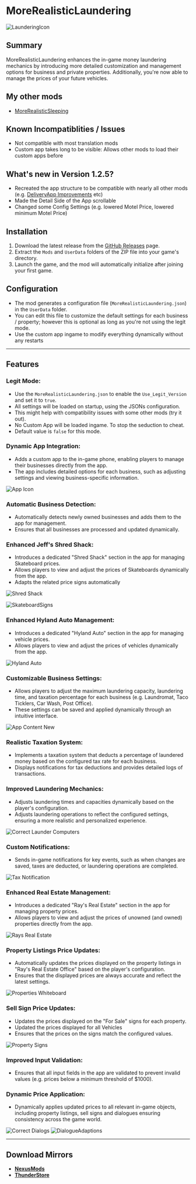 # MoreRealisticLaundering
![LaunderingIcon](https://github.com/user-attachments/assets/5c807458-11ea-47bb-a13a-af9b8e534587)
## Summary

MoreRealisticLaundering enhances the in-game money laundering mechanics by introducing more detailed customization and management options for business and private properties. Additionally, you're now able to manage the prices of your future vehicles.

## My other mods
- [MoreRealisticSleeping](https://www.nexusmods.com/schedule1/mods/909?tab=description)

## Known Incompatiblities / Issues
- Not compatible with most translation mods
- Custom app takes long to be visible: Allows other mods to load their custom apps before


## What's new in Version 1.2.5?
- Recreated the app structure to be compatible with nearly all other mods (e.g. [DeliveryApp Improvements](https://www.nexusmods.com/schedule1/mods/521) etc)
- Made the Detail Side of the App scrollable
- Changed some Config Settings (e.g. lowered Motel Price, lowered minimum Motel Price)


## Installation
1. Download the latest release from the [GitHub Releases](https://github.com/user/MoreRealisticLaundering/releases) page.
2. Extract the `Mods` and `UserData` folders of the ZIP file into your game's directory.
3. Launch the game, and the mod will automatically initialize after joining your first game.


## Configuration
- The mod generates a configuration file (`MoreRealisticLaundering.json`) in the `UserData` folder.
- You can edit this file to customize the default settings for each business / property; however this is optional as long as you're not using the legit mode.
- Use the custom app ingame to modify everything dynamically without any restarts


---

## Features

### Legit Mode:
- Use the `MoreRealisticLaundering.json` to enable the `Use_Legit_Version` and set it to `true`.
- All settings will be loaded on startup, using the JSONs configuration.
- This might help with compatibility issues with some other mods (try it out).
- No Custom App will be loaded ingame. To stop the seduction to cheat.
- Default value is `false` for this mode.

### Dynamic App Integration:
- Adds a custom app to the in-game phone, enabling players to manage their businesses directly from the app.
- The app includes detailed options for each business, such as adjusting settings and viewing business-specific information.

![App Icon](https://github.com/user-attachments/assets/46d504fb-d764-4bb3-bf3a-a7760cb7376f)

### Automatic Business Detection:
- Automatically detects newly owned businesses and adds them to the app for management.
- Ensures that all businesses are processed and updated dynamically.

### Enhanced Jeff's Shred Shack:
- Introduces a dedicated "Shred Shack" section in the app for managing Skateboard prices.
- Allows players to view and adjust the prices of Skateboards dynamically from the app.
- Adapts the related price signs automatically

![Shred Shack](https://github.com/user-attachments/assets/4699d890-c6ab-42dc-a673-d42f40580e6d)

![SkateboardSigns](https://github.com/user-attachments/assets/556f6d2c-008c-4b6d-a1bc-df69152cd9a4)

### Enhanced Hyland Auto Management:
- Introduces a dedicated "Hyland Auto" section in the app for managing vehicle prices.
- Allows players to view and adjust the prices of vehicles dynamically from the app.

![Hyland Auto](https://github.com/user-attachments/assets/53770a7e-7b9d-4bac-9ebe-1990dfe3468a)

### Customizable Business Settings:
- Allows players to adjust the maximum laundering capacity, laundering time, and taxation percentage for each business (e.g. Laundromat, Taco Ticklers, Car Wash, Post Office).
- These settings can be saved and applied dynamically through an intuitive interface.

![App Content New](https://github.com/user-attachments/assets/8ef1ddc0-5485-406b-a69c-9ad49d665718)

### Realistic Taxation System:
- Implements a taxation system that deducts a percentage of laundered money based on the configured tax rate for each business.
- Displays notifications for tax deductions and provides detailed logs of transactions.

### Improved Laundering Mechanics:
- Adjusts laundering times and capacities dynamically based on the player's configuration.
- Adjusts laundering operations to reflect the configured settings, ensuring a more realistic and personalized experience.

![Correct Launder Computers](https://github.com/user-attachments/assets/415b77d6-353c-4215-b080-8b74ba7a50d2)

### Custom Notifications:
- Sends in-game notifications for key events, such as when changes are saved, taxes are deducted, or laundering operations are completed.

![Tax Notification](https://github.com/user-attachments/assets/11ae48d4-dc88-482e-83e8-1ed492a0ec3a)

### Enhanced Real Estate Management:
- Introduces a dedicated "Ray's Real Estate" section in the app for managing property prices.
- Allows players to view and adjust the prices of unowned (and owned) properties directly from the app.
  
![Rays Real Estate](https://github.com/user-attachments/assets/a3e44a3a-2994-4b14-92d0-ef16d85fa986)

### Property Listings Price Updates:
- Automatically updates the prices displayed on the property listings in "Ray's Real Estate Office" based on the player's configuration.
- Ensures that the displayed prices are always accurate and reflect the latest settings.
  
![Properties Whiteboard](https://github.com/user-attachments/assets/badd26b2-b363-43c3-aec7-65d8fd3f1a20)

### Sell Sign Price Updates:
- Updates the prices displayed on the "For Sale" signs for each property.
- Updated the prices displayed for all Vehicles
- Ensures that the prices on the signs match the configured values.
  
![Property Signs](https://github.com/user-attachments/assets/a9bda137-ad6e-4bdb-81d0-18631dd660f9)

### Improved Input Validation:
- Ensures that all input fields in the app are validated to prevent invalid values (e.g. prices below a minimum threshold of $1000).

### Dynamic Price Application:
- Dynamically applies updated prices to all relevant in-game objects, including property listings, sell signs and dialogues ensuring consistency across the game world.

![Correct Dialogs](https://github.com/user-attachments/assets/6308dc12-2db2-480c-948c-03127f846d8b)
![DialogueAdaptions](https://github.com/user-attachments/assets/15372eb1-7fb8-45c0-8c26-41dc02ae4954)

---

## Download Mirrors
- **[NexusMods](https://www.nexusmods.com/schedule1/mods/775?tab=description)**
- **[ThunderStore](https://thunderstore.io/c/schedule-i/p/KampfBallerina/MoreRealisticLaundering/)**
